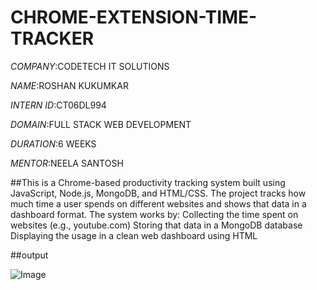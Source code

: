 # CHROME-EXTENSION-TIME-TRACKER

*COMPANY*:CODETECH IT SOLUTIONS

*NAME*:ROSHAN KUKUMKAR

*INTERN ID*:CT06DL994

*DOMAIN*:FULL STACK WEB DEVELOPMENT

*DURATION*:6 WEEKS

*MENTOR*:NEELA SANTOSH

##This is a Chrome-based productivity tracking system built using JavaScript, Node.js, MongoDB, and HTML/CSS. 
The project tracks how much time a user spends on different websites and shows that data in a dashboard format.
The system works by:
Collecting the time spent on websites (e.g., youtube.com)
Storing that data in a MongoDB database
Displaying the usage in a clean web dashboard using HTML

##output

![Image](https://github.com/user-attachments/assets/522be2b1-1d41-4bd4-9963-9938c61efc2e)
